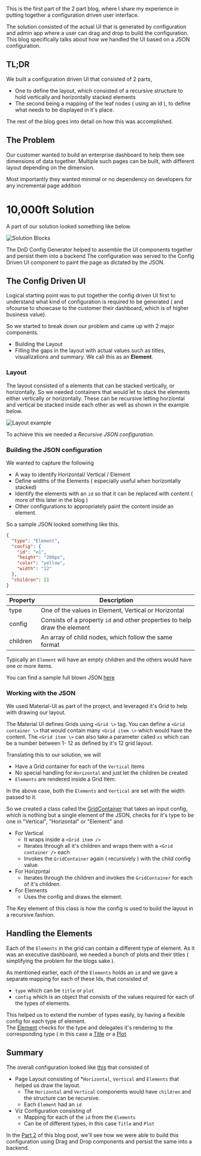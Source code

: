 This is the first part of the 2 part blog, where I share my experience in putting together a configuration driven user interface.

The solution consisted of the actual UI that is generated by configuration and admin app where a user can drag and drop to build the configuration.
This blog specifically talks about how we handled the UI based on a JSON configuration.

## TL;DR

We built a configuration driven UI that consisted of 2 parts,

- One to define the layout, which consisted of a recursive structure to hold vertically and horizontally stacked elements
- The second being a mapping of the leaf nodes ( using an id ), to define what needs to be displayed in it's place.

The rest of the blog goes into detail on how this was accomplished.

## The Problem

Our customer wanted to build an enterprise dashboard to help them see dimensions of data together.
Multiple such pages can be built, with different layout depending on the dimension.

Most importantly they wanted minimal or no dependency on developers for any incremental page addition

# 10,000ft Solution

A part of our solution looked something like below.

![Solution Blocks](./solution-blocks.png)

The DnD Config Generator helped to assemble the UI components together and persist them into a backend
The configuration was served to the Config Driven UI component to paint the page as dictated by the JSON.

## The Config Driven UI

Logical starting point was to put together the config driven UI first to understand what kind of configuration is required to be generated ( and ofcourse to showcase to the customer their dashboard, which is of higher business value).

So we started to break down our problem and came up with 2 major components.

- Building the Layout
- Filling the gaps in the layout with actual values such as titles, visualizations and summary. We call this as an **Element**.

### Layout

The layout consisted of a elements that can be stacked vertically, or horizontally.
So we needed containers that would let to stack the elements either vertically or horizontally.
These can be recursive letting horziontal and vertical be stacked inside each other as well as shown in the example below.

![Layout example](./layout.png)

To achieve this we needed a _Recursive JSON configuration_.

### Building the JSON configuration

We wanted to capture the following

- A way to identify Horizontal/ Vertical / Element
- Define widths of the Elements ( especially useful when horizontally stacked)
- Identify the elements with an `id` so that it can be replaced with content ( more of this later in the blog )
- Other configurations to appropriately paint the content inside an element.

So a sample JSON looked something like this.

```json
{
  "type": "Element",
  "config": {
    "id": "e1",
    "height": "200px",
    "color": "yellow",
    "width": "12"
  },
  "children": []
}
```

| Property | Description                                                               |
| -------- | ------------------------------------------------------------------------- |
| type     | One of the values in Element, Vertical or Horizontal                      |
| config   | Consists of a property `id` and other properties to help draw the element |
| children | An array of child nodes, which follow the same format                     |

Typically an `Element` will have an empty children and the others would have one or more items.

You can find a sample full blown JSON [here](./src/config/PageFormat.js)

### Working with the JSON

We used Material-UI as part of the project, and leveraged it's Grid to help with drawing our layout.

The Material UI defines Grids using `<Grid \>` tag. You can define a `<Grid container \>` that would contain many `<Grid item \>` which would have the content.
The `<Grid item \>` can also take a parameter called `xs` which can be a number between 1- 12 as defined by it's 12 grid layout.

Translating this to our solution, we will

- Have a Grid container for each of the `Vertical` items
- No special handling for `Horizontal` and just let the children be created
- `Elements` are rendered inside a Grid Item.

In the above case, both the `Elements` and `Vertical` are set with the width passed to it.

So we created a class called the [GridContainer](src/components/grid/GridContainer.js) that
takes an input config, which is nothing but a single element of the JSON, checks for it's type to be one in "Vertical", "Horizontal" or "Element" and

- For Vertical
  - It wraps inside a `<Grid item />`
  - Iterates through all it's children and wraps them with a `<Grid container />` each
  - Invokes the `GridContainer` again ( recursively ) with the child config value.
- For Horizontal
  - Iterates through the children and invokes the `GridContainer` for each of it's children.
- For Elements
  - Uses the config and draws the element.

The Key element of this class is how the config is used to build the layout in a recursive fashion.

## Handling the Elements

Each of the `Elements` in the grid can contain a different type of element.
As it was an executive dashboard, we needed a bunch of plots and their titles ( simplifying the problem for the blogs sake ).

As mentioned earlier, each of the `Elements` holds an `id` and we gave a separate mapping for each of these Ids, that consisted of

- `type` which can be `title` or `plot`
- `config` which is an object that consists of the values required for each of the types of elements.

This helped us to extend the number of types easily, by having a flexible config for each type of element.  
The [Element](./src/components/element/Element.js) checks for the type and delegates it's rendering to the corresponding type ( in this case a [Title](./src/components/element/Title.js) or a [Plot](./src/components/element/Plotly.js)

## Summary

The overall configuration looked like [this](./src/config/PageFormat.js) that consisted of

- Page Layout consisting of \*`Horizontal`, `Vertical` and `Elements` that helped us draw the layout.
  - The `Horizontal` and `Vertical` components would have `children` and the structure can be recursive.
  - Each `Element` had an `id`
- Viz Configuration consisting of
  - Mapping for each of the `id` from the `Elements`
  - Can be of different types, in this case `Title` and `Plot`

In the [Part 2](https://techmusings.dev/buildingAConfigDrivenUiInReactPart2) of this blog post, we'll see how we were able to build this configuration using Drag and Drop components and persist the same into a backend.
